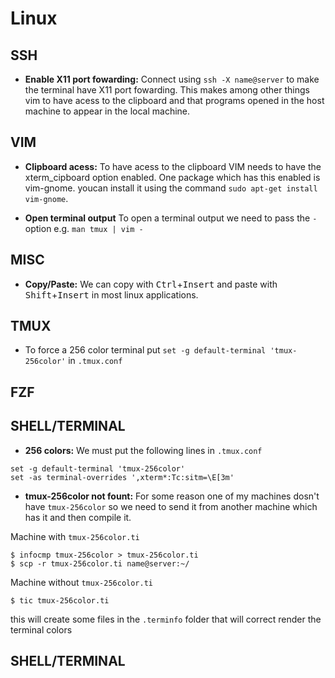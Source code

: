 # Linux

## SSH

- **Enable X11 port fowarding:** Connect using `ssh -X name@server` to make the terminal have X11 port fowarding. This makes among other things vim to have acess to the clipboard and that programs opened in the host machine to appear in the local machine.

## VIM

- **Clipboard acess:** To have acess to the clipboard VIM needs to have the xterm\_cipboard option enabled. One package which has this enabled is vim-gnome. youcan install it using the command `sudo apt-get install vim-gnome`.

- **Open terminal output** To open a terminal output we need to pass the `-` option e.g. `man tmux | vim -`

## MISC

- **Copy/Paste:** We can copy with <kbd>Ctrl</kbd>+<kbd>Insert</kbd> and paste with <kbd>Shift</kbd>+<kbd>Insert</kbd> in most linux applications.

## TMUX
- To force a 256 color terminal put `set -g default-terminal 'tmux-256color'` in `.tmux.conf`

## FZF

## SHELL/TERMINAL

- **256 colors:** We must put the following lines in `.tmux.conf` 

```shell
set -g default-terminal 'tmux-256color'
set -as terminal-overrides ',xterm*:Tc:sitm=\E[3m'
```
- **tmux-256color not fount:** For some reason one of my machines dosn't have `tmux-256color` so we need to send it from another machine which has it and then compile it.

Machine with `tmux-256color.ti`
```shell
$ infocmp tmux-256color > tmux-256color.ti
$ scp -r tmux-256color.ti name@server:~/
```
Machine without `tmux-256color.ti`
```shell
$ tic tmux-256color.ti
```
this will create some files in the `.terminfo` folder that will correct render the terminal colors
## SHELL/TERMINAL
